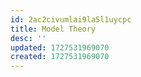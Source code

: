 ```yaml
---
id: 2ac2civumlai9la5l1uycpc
title: Model Theory
desc: ''
updated: 1727531969070
created: 1727531969070
---
```

